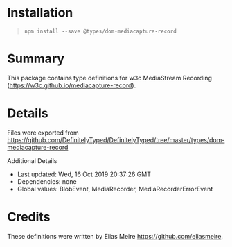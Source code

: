# Installation
> `npm install --save @types/dom-mediacapture-record`

# Summary
This package contains type definitions for w3c MediaStream Recording (https://w3c.github.io/mediacapture-record).

# Details
Files were exported from https://github.com/DefinitelyTyped/DefinitelyTyped/tree/master/types/dom-mediacapture-record

Additional Details
 * Last updated: Wed, 16 Oct 2019 20:37:26 GMT
 * Dependencies: none
 * Global values: BlobEvent, MediaRecorder, MediaRecorderErrorEvent

# Credits
These definitions were written by Elias Meire <https://github.com/eliasmeire>.
